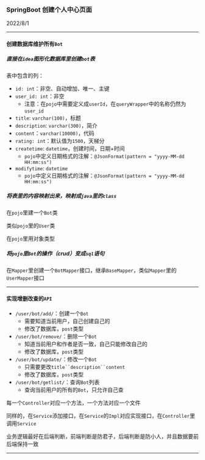 ### SpringBoot 创建个人中心页面

2022/8/1

-------------------

#### 创建数据库维护所有`Bot`

##### 直接在`idea`图形化数据库里创建`bot`表

表中包含的列：

- `id: int`：非空、自动增加、唯一、主键
- `user_id: int`：非空
  - 注意：在`pojo`中需要定义成`userId`，在`queryWrapper`中的名称仍然为`user_id`
- `title`: `varchar(100)`，标题
- `description`: `varchar(300)`，简介
- `content`：`varchar(10000)`，代码
- `rating: int`：默认值为`1500`，天梯分
- `createtime`: `datetime`，创建时间，日期+时间
  - `pojo`中定义日期格式的注解：`@JsonFormat(pattern = "yyyy-MM-dd HH:mm:ss")`
- `modifytime`: `datetime`
  - `pojo`中定义日期格式的注解：`@JsonFormat(pattern = "yyyy-MM-dd HH:mm:ss")`

##### 将表里的内容映射出来，映射成`java`里的`class`

在`pojo`里建一个`Bot`类

类似`pojo`里的`User`类

在`pojo`里用对象类型

##### 将`pojo`里`Bot`的操作（crud）变成`sql`语句

在`Mapper`里创建一个`BotMapper`接口，继承`BaseMapper`，类似`Mapper`里的`UserMapper`接口

-------------------

#### 实现增删改查的`API`

- `/user/bot/add/`：创建一个`Bot`
  - 需要知道当前用户，自己创建自己的
  - 修改了数据库，`post`类型
- `/user/bot/remove/`：删除一个`Bot`
  - 知道当前用户和作者是否一致，自己只能修改自己的
  - 修改了数据库，`post`类型
- `/user/bot/update/`：修改一个`Bot`
  - 只需要更改`title``description``content`
  - 修改了数据库，`post`类型
- `/user/bot/getlist/`：查询`Bot`列表
  - 查询当前用户的所有的`Bot`，只允许自己查

每一个`Controller`对应一个方法，一个方法对应一个文件

同样的，在`Service`添加接口，在`Service`的`Impl`对应实现接口，在`Controller`里调用`Service`

业务逻辑最好在后端判断，前端判断是防君子，后端判断是防小人，并且数据要前后端保持一致

------------------

